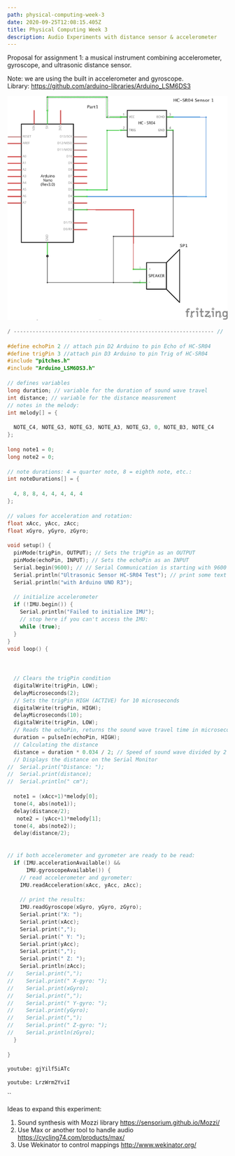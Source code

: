 ```yaml
---
path: physical-computing-week-3
date: 2020-09-25T12:08:15.405Z
title: Physical Computing Week 3
description: Audio Experiments with distance sensor & accelerometer
---
```

Proposal for assignment 1: a musical instrument combining accelerometer, gyroscope, and ultrasonic distance sensor.

Note: we are using the built in accelerometer and gyroscope. \
Library: <https://github.com/arduino-libraries/Arduino_LSM6DS3>

![Schematic of distance sensor and speaker](../assets/project-1.png "Project 1 Schematic")

```c
/ ---------------------------------------------------------------- //

#define echoPin 2 // attach pin D2 Arduino to pin Echo of HC-SR04
#define trigPin 3 //attach pin D3 Arduino to pin Trig of HC-SR04
#include "pitches.h"
#include "Arduino_LSM6DS3.h"

// defines variables
long duration; // variable for the duration of sound wave travel
int distance; // variable for the distance measurement
// notes in the melody:
int melody[] = {

  NOTE_C4, NOTE_G3, NOTE_G3, NOTE_A3, NOTE_G3, 0, NOTE_B3, NOTE_C4
};

long note1 = 0;
long note2 = 0;

// note durations: 4 = quarter note, 8 = eighth note, etc.:
int noteDurations[] = {

  4, 8, 8, 4, 4, 4, 4, 4
};

// values for acceleration and rotation:
float xAcc, yAcc, zAcc;
float xGyro, yGyro, zGyro;

void setup() {
  pinMode(trigPin, OUTPUT); // Sets the trigPin as an OUTPUT
  pinMode(echoPin, INPUT); // Sets the echoPin as an INPUT
  Serial.begin(9600); // // Serial Communication is starting with 9600 of baudrate speed
  Serial.println("Ultrasonic Sensor HC-SR04 Test"); // print some text in Serial Monitor
  Serial.println("with Arduino UNO R3");

  // initialize accelerometer
  if (!IMU.begin()) {
    Serial.println("Failed to initialize IMU");
    // stop here if you can't access the IMU:
    while (true);
  }
}
void loop() {



  // Clears the trigPin condition
  digitalWrite(trigPin, LOW);
  delayMicroseconds(2);
  // Sets the trigPin HIGH (ACTIVE) for 10 microseconds
  digitalWrite(trigPin, HIGH);
  delayMicroseconds(10);
  digitalWrite(trigPin, LOW);
  // Reads the echoPin, returns the sound wave travel time in microseconds
  duration = pulseIn(echoPin, HIGH);
  // Calculating the distance
  distance = duration * 0.034 / 2; // Speed of sound wave divided by 2 (go and back)
  // Displays the distance on the Serial Monitor
//  Serial.print("Distance: ");
//  Serial.print(distance);
//  Serial.println(" cm");

  note1 = (xAcc+1)*melody[0];
  tone(4, abs(note1));
  delay(distance/2);
   note2 = (yAcc+1)*melody[1];
  tone(4, abs(note2));
  delay(distance/2);


// if both accelerometer and gyrometer are ready to be read:
  if (IMU.accelerationAvailable() &&
      IMU.gyroscopeAvailable()) {
    // read accelerometer and gyrometer:
    IMU.readAcceleration(xAcc, yAcc, zAcc);

    // print the results:
    IMU.readGyroscope(xGyro, yGyro, zGyro);
    Serial.print("X: ");
    Serial.print(xAcc);
    Serial.print(",");
    Serial.print(" Y: ");
    Serial.print(yAcc);
    Serial.print(",");
    Serial.print(" Z: ");
    Serial.println(zAcc);
//    Serial.print(",");
//    Serial.print(" X-gyro: ");
//    Serial.print(xGyro);
//    Serial.print(",");
//    Serial.print(" Y-gyro: ");
//    Serial.print(yGyro);
//    Serial.print(",");
//    Serial.print(" Z-gyro: ");
//    Serial.println(zGyro);
  }

}
```

`youtube: gjYilf5iATc`

`youtube: LrzWrm2YviI`

``

Ideas to expand this experiment: 

1. Sound synthesis with Mozzi library <https://sensorium.github.io/Mozzi/>
2. Use Max or another tool to handle audio <https://cycling74.com/products/max/>
3. Use Wekinator to control mappings <http://www.wekinator.org/>